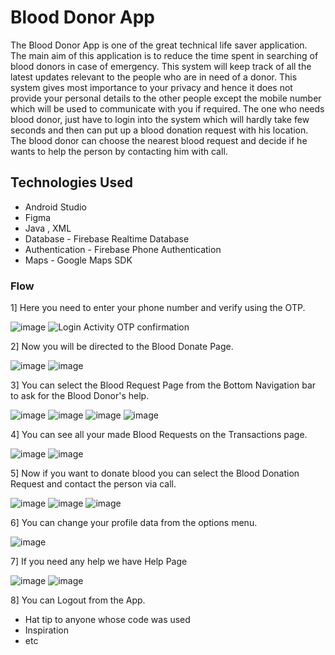 # Blood Donor App

The Blood Donor App is one of the great technical life saver application. The main aim of this application is to reduce the time spent in searching of blood donors in case of emergency. This system will keep track of all the latest updates relevant to the people who are in need of a 
donor.
This system gives most importance to your privacy and hence it does not provide your personal details to the other people except the mobile number which will be used to communicate with you if required.
The one who needs blood donor, just have to login into the system which will hardly take few seconds and then can put up a blood donation request with his location.
The blood donor can choose the nearest blood request and decide if he wants to help the person by contacting him with call.

## Technologies Used

- Android Studio
- Figma
- Java , XML
- Database - Firebase Realtime Database
- Authentication - Firebase Phone Authentication
- Maps - Google Maps SDK

### Flow

1] Here you need to enter your phone number and verify using the OTP.

![image](https://github.com/onkar-kolvankar/RealBloodDonorApp/assets/44017121/87f003f4-c272-4589-bea4-96b76351e5b4) ![Login Activity OTP confirmation](https://github.com/onkar-kolvankar/RealBloodDonorApp/assets/44017121/d25eaad0-f745-49e4-8960-2d9884c77334)

2] Now you will be directed to the Blood Donate Page.

![image](https://github.com/onkar-kolvankar/RealBloodDonorApp/assets/44017121/56a63ea4-35a5-4d46-b2e1-7e35ce7a29af) ![image](https://github.com/onkar-kolvankar/RealBloodDonorApp/assets/44017121/72499fb1-1ff8-491c-812d-e3e5bf93b567)

3] You can select the Blood Request Page from the Bottom Navigation bar to ask for the Blood Donor's help.

![image](https://github.com/onkar-kolvankar/RealBloodDonorApp/assets/44017121/2e53448b-a058-4176-8130-72b2fc67fd0f) ![image](https://github.com/onkar-kolvankar/RealBloodDonorApp/assets/44017121/761356a8-2b02-439f-bae1-6c83e0690b0e) ![image](https://github.com/onkar-kolvankar/RealBloodDonorApp/assets/44017121/2c3ccd7b-24bb-455e-91ea-c2b3c06aea67) ![image](https://github.com/onkar-kolvankar/RealBloodDonorApp/assets/44017121/1b608211-5c41-4570-b861-4a4a8bf18ba2)

4] You can see all your made Blood Requests on the Transactions page.

![image](https://github.com/onkar-kolvankar/RealBloodDonorApp/assets/44017121/c5c7ac98-9ca5-4069-a3f7-a85fa25a2a98) ![image](https://github.com/onkar-kolvankar/RealBloodDonorApp/assets/44017121/e60bcdd1-18a3-46ed-979a-8147b2f0480f)



5] Now if you want to donate blood you can select the Blood Donation Request and contact the person via call.

![image](https://github.com/onkar-kolvankar/RealBloodDonorApp/assets/44017121/1b1d0917-5e7f-4a4c-95e1-ca04ed059975) ![image](https://github.com/onkar-kolvankar/RealBloodDonorApp/assets/44017121/8cd714e2-7b27-475e-a62b-247de1992348) 
![image](https://github.com/onkar-kolvankar/RealBloodDonorApp/assets/44017121/42481cfc-1fbc-44aa-ba26-141922ffaa9c)

6] You can change your profile data from the options menu.

![image](https://github.com/onkar-kolvankar/RealBloodDonorApp/assets/44017121/2f401174-72b1-420c-a802-a6ac29b23a15)

7] If you need any help we have Help Page

![image](https://github.com/onkar-kolvankar/RealBloodDonorApp/assets/44017121/965234b9-abff-47f4-b884-71ed276bd39a) ![image](https://github.com/onkar-kolvankar/RealBloodDonorApp/assets/44017121/e503bb35-0e84-47ab-bdb1-955364ae636c)

8] You can Logout from the App.




* Hat tip to anyone whose code was used
* Inspiration
* etc

 
